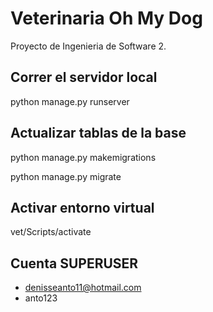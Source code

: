 # Veterinaria Oh My Dog

Proyecto de Ingenieria de Software 2.

## Correr el servidor local

python manage.py runserver

## Actualizar tablas de la base

python manage.py makemigrations

python manage.py migrate

## Activar entorno virtual

vet/Scripts/activate

## Cuenta SUPERUSER

-   denisseanto11@hotmail.com
-   anto123
